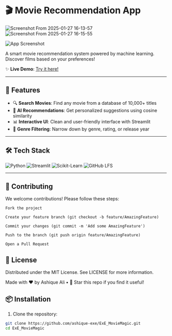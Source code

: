 # 🎬 Movie Recommendation App
![Screenshot From 2025-01-27 16-13-57](https://github.com/user-attachments/assets/312a0214-77fb-44d9-9d94-1e1352ea45a8)
![Screenshot From 2025-01-27 16-15-55](https://github.com/user-attachments/assets/98a530a0-7e35-4fc5-be24-f11159fb35de)

![App Screenshot](screenshots/app-demo.png) <!-- Add your screenshot path here -->

A smart movie recommendation system powered by machine learning. Discover films based on your preferences!

✨ **Live Demo**: [Try it here!](https://your-app-url.com) <!-- Add your deployment link -->

---

## 🚀 Features

- 🔍 **Search Movies**: Find any movie from a database of 10,000+ titles
- 🤖 **AI Recommendations**: Get personalized suggestions using cosine similarity
- 📊 **Interactive UI**: Clean and user-friendly interface with Streamlit
- 🎯 **Genre Filtering**: Narrow down by genre, rating, or release year

---

## 🛠️ Tech Stack

![Python](https://img.shields.io/badge/Python-3.10%2B-blue?logo=python) 
![Streamlit](https://img.shields.io/badge/Web_Framework-Streamlit-FF4B4B?logo=streamlit)
![Scikit-Learn](https://img.shields.io/badge/ML_Library-Scikit_Learn-F7931E?logo=scikitlearn)
![GitHub LFS](https://img.shields.io/badge/Storage-GitHub_LFS-181717?logo=github)

---



## 🤝 Contributing
We welcome contributions! Please follow these steps:

    Fork the project

    Create your feature branch (git checkout -b feature/AmazingFeature)

    Commit your changes (git commit -m 'Add some AmazingFeature')

    Push to the branch (git push origin feature/AmazingFeature)

    Open a Pull Request

## 📄 License
Distributed under the MIT License. See LICENSE for more information.

Made with ❤️ by Ashique Ali • 🌟 Star this repo if you find it useful!

## 📦 Installation
1. Clone the repository:
```bash
git clone https://github.com/ashique-exe/ExE_MovieMagic.git
cd ExE_MovieMagic



